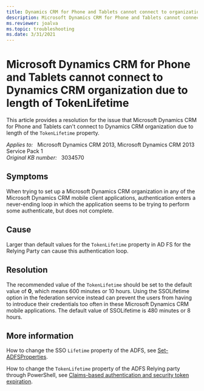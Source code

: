 ```yaml
---
title: Dynamics CRM for Phone and Tablets cannot connect to organization
description: Microsoft Dynamics CRM for Phone and Tablets cannot connect to Dynamics CRM organization due to length of TokenLifetime. Provides a resolution.
ms.reviewer: joalva
ms.topic: troubleshooting
ms.date: 3/31/2021
---
```

# Microsoft Dynamics CRM for Phone and Tablets cannot connect to Dynamics CRM organization due to length of TokenLifetime

This article provides a resolution for the issue that Microsoft Dynamics CRM for Phone and Tablets can't connect to Dynamics CRM organization due to length of the `TokenLifetime` property.

_Applies to:_ &nbsp; Microsoft Dynamics CRM 2013, Microsoft Dynamics CRM 2013 Service Pack 1  
_Original KB number:_ &nbsp; 3034570

## Symptoms

When trying to set up a Microsoft Dynamics CRM organization in any of the Microsoft Dynamics CRM mobile client applications, authentication enters a never-ending loop in which the application seems to be trying to perform some authenticate, but does not complete.

## Cause

Larger than default values for the `TokenLifetime` property in AD FS for the Relying Party can cause this authentication loop.

## Resolution

The recommended value of the `TokenLifetime` should be set to the default value of **0**, which means 600 minutes or 10 hours. Using the SSOLifetime option in the federation service instead can prevent the users from having to introduce their credentials too often in these Microsoft Dynamics CRM mobile applications. The default value of SSOLifetime is 480 minutes or 8 hours.

## More information

How to change the SSO `Lifetime` property of the ADFS, see [Set-ADFSProperties](/previous-versions/windows/it-pro/windows-server-2008-R2-and-2008/ee892317(v=technet.10)).

How to change the `TokenLifetime` property of the ADFS Relying party through PowerShell, see [Claims-based authentication and security token expiration](/previous-versions/dynamicscrm-2013/crm.6/gg188586(v=crm.6)).
